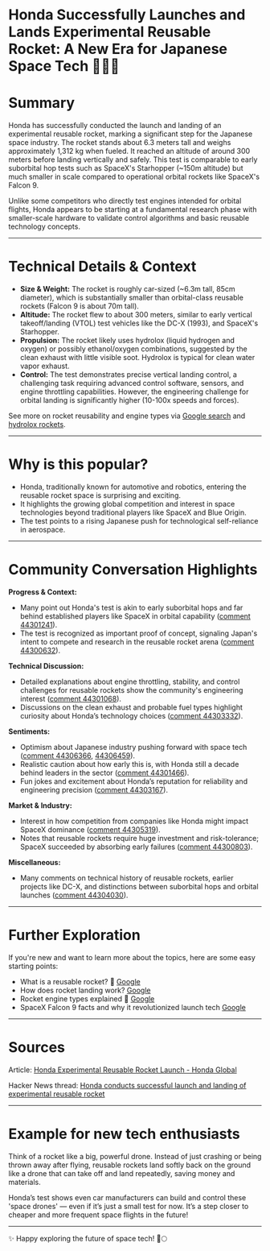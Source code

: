 # Honda Successfully Launches and Lands Experimental Reusable Rocket: A New Era for Japanese Space Tech 🚀🇯🇵

# Summary

Honda has successfully conducted the launch and landing of an experimental reusable rocket, marking a significant step for the Japanese space industry. The rocket stands about 6.3 meters tall and weighs approximately 1,312 kg when fueled. It reached an altitude of around 300 meters before landing vertically and safely. This test is comparable to early suborbital hop tests such as SpaceX's Starhopper (~150m altitude) but much smaller in scale compared to operational orbital rockets like SpaceX's Falcon 9.

Unlike some competitors who directly test engines intended for orbital flights, Honda appears to be starting at a fundamental research phase with smaller-scale hardware to validate control algorithms and basic reusable technology concepts.

---

# Technical Details & Context

- **Size & Weight:** The rocket is roughly car-sized (~6.3m tall, 85cm diameter), which is substantially smaller than orbital-class reusable rockets (Falcon 9 is about 70m tall).
- **Altitude:** The rocket flew to about 300 meters, similar to early vertical takeoff/landing (VTOL) test vehicles like the DC-X (1993), and SpaceX's Starhopper.
- **Propulsion:** The rocket likely uses hydrolox (liquid hydrogen and oxygen) or possibly ethanol/oxygen combinations, suggested by the clean exhaust with little visible soot. Hydrolox is typical for clean water vapor exhaust.
- **Control:** The test demonstrates precise vertical landing control, a challenging task requiring advanced control software, sensors, and engine throttling capabilities. However, the engineering challenge for orbital landing is significantly higher (10-100x speeds and forces).

See more on rocket reusability and engine types via [Google search](https://www.google.com/search?q=rocket+reusability+technologies) and [hydrolox rockets](https://www.google.com/search?q=liquid+hydrogen+rocket+engines).

---

# Why is this popular?

- Honda, traditionally known for automotive and robotics, entering the reusable rocket space is surprising and exciting.
- It highlights the growing global competition and interest in space technologies beyond traditional players like SpaceX and Blue Origin.
- The test points to a rising Japanese push for technological self-reliance in aerospace.

---

# Community Conversation Highlights

**Progress & Context:**
- Many point out Honda's test is akin to early suborbital hops and far behind established players like SpaceX in orbital capability ([comment 44301241](https://news.ycombinator.com/item?id=44301241)).
- The test is recognized as important proof of concept, signaling Japan's intent to compete and research in the reusable rocket arena ([comment 44300632](https://news.ycombinator.com/item?id=44300632)).

**Technical Discussion:**
- Detailed explanations about engine throttling, stability, and control challenges for reusable rockets show the community's engineering interest ([comment 44301068](https://news.ycombinator.com/item?id=44301068)).
- Discussions on the clean exhaust and probable fuel types highlight curiosity about Honda’s technology choices ([comment 44303332](https://news.ycombinator.com/item?id=44303332)).

**Sentiments:**
- Optimism about Japanese industry pushing forward with space tech ([comment 44306366](https://news.ycombinator.com/item?id=44306366), [44306459](https://news.ycombinator.com/item?id=44306459)).
- Realistic caution about how early this is, with Honda still a decade behind leaders in the sector ([comment 44301466](https://news.ycombinator.com/item?id=44301466)).
- Fun jokes and excitement about Honda’s reputation for reliability and engineering precision ([comment 44303167](https://news.ycombinator.com/item?id=44303167)).

**Market & Industry:**
- Interest in how competition from companies like Honda might impact SpaceX dominance ([comment 44305319](https://news.ycombinator.com/item?id=44305319)).
- Notes that reusable rockets require huge investment and risk-tolerance; SpaceX succeeded by absorbing early failures ([comment 44300803](https://news.ycombinator.com/item?id=44300803)).

**Miscellaneous:**
- Many comments on technical history of reusable rockets, earlier projects like DC-X, and distinctions between suborbital hops and orbital launches ([comment 44304030](https://news.ycombinator.com/item?id=44304030)).

---

# Further Exploration

If you're new and want to learn more about the topics, here are some easy starting points:

- What is a reusable rocket? 🚀 [Google](https://www.google.com/search?q=reusable+rocket)
- How does rocket landing work? [Google](https://www.google.com/search?q=rocket+propulsive+landing)
- Rocket engine types explained 💨 [Google](https://www.google.com/search?q=types+of+rocket+engines)
- SpaceX Falcon 9 facts and why it revolutionized launch tech [Google](https://www.google.com/search?q=spacex+falcon+9)

---

# Sources

Article: [Honda Experimental Reusable Rocket Launch - Honda Global](https://global.honda/en/topics/2025/c_2025-06-17ceng.html)

Hacker News thread: [Honda conducts successful launch and landing of experimental reusable rocket](https://news.ycombinator.com/item?id=44300102)

---

# Example for new tech enthusiasts

Think of a rocket like a big, powerful drone. Instead of just crashing or being thrown away after flying, reusable rockets land softly back on the ground like a drone that can take off and land repeatedly, saving money and materials.

Honda’s test shows even car manufacturers can build and control these 'space drones' — even if it’s just a small test for now. It’s a step closer to cheaper and more frequent space flights in the future!

---

✨ Happy exploring the future of space tech! 🚀🌕